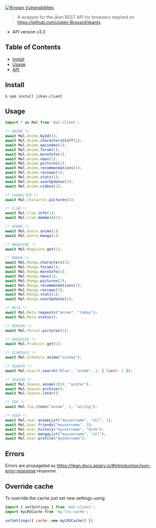 [![Known Vulnerabilities](https://snyk.io//test/github/javi11/jikan-client/badge.svg?targetFile=package.json)](https://snyk.io//test/github/javi11/jikan-client?targetFile=package.json)

> A wrapper for the jikan REST API for browsers inspired on https://github.com/Julien-Broyard/jikants

- API version v3.3

## Table of Contents

- [Install](#install)
- [Usage](#usage)
- [API](#api)

## Install

```
$ npm install jikan-client
```

## Usage

```js
import * as Mal from 'mal-client';

/* ANIME */
await Mal.Anime.byId(1);
await Mal.Anime.charactersStaff(1);
await Mal.Anime.episodes(1);
await Mal.Anime.forum(1);
await Mal.Anime.moreInfo(1);
await Mal.Anime.news(1);
await Mal.Anime.pictures(1);
await Mal.Anime.recommendations(1);
await Mal.Anime.reviews(1);
await Mal.Anime.stats(1);
await Mal.Anime.userUpdates(1);
await Mal.Anime.videos(1);

/* CHARACTER */
await Mal.Character.pictures(1);

/* CLUB */
await Mal.Club.info(1);
await Mal.Club.members(1);

/* GENRE */
await Mal.Genre.anime(1);
await Mal.Genre.manga(1);

/* MAGAZINE */
await Mal.Magazine.get(1);

/* MANGA */
await Mal.Manga.characters(1);
await Mal.Manga.forum(1);
await Mal.Manga.moreInfo(1);
await Mal.Manga.news(1);
await Mal.Manga.pictures(1);
await Mal.Manga.recommendations(1);
await Mal.Manga.reviews(1);
await Mal.Manga.stats(1);
await Mal.Manga.userUpdates(1);

/* META */
await Mal.Meta.requests("anime", "today");
await Mal.Meta.status();

/* PERSON */
await Mal.Person.pictures(1);

/* PRODUCER */
await Mal.Producer.get(1);

/* SCHEDULE */
await Mal.Schedule.anime("sunday");

/* SEARCH */
await Mal.Search.search("Blue", "anime", 1, { limit: 1 });

/* SEASON */
await Mal.Season.anime(2018, "winter");
await Mal.Season.archive();
await Mal.Season.later();

/* TOP */
await Mal.Top.items("anime", 1, "airing");

/* USER */
await Mal.User.animeList("myusername", "all", 1);
await Mal.User.friends("myusername", 2);
await Mal.User.history("myusername", "both");
await Mal.User.mangaList("myusername", "all");
await Mal.User.profile("myusername");
```

## Errors

Errors are propagated as https://jikan.docs.apiary.io/#introduction/json-error-response response.

## Override cache

To override the cache just set new settings using:

```js
import { setSettings } from 'mal-client';
import myLRUCache from 'my-lru-cache';

setSettings({ cache: new myLRUCache() })
```